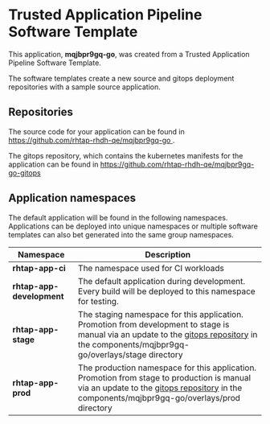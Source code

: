 # Trusted Application Pipeline Software Template

This application, **mqjbpr9gq-go**, was created from a Trusted Application Pipeline Software Template.

The software templates create a new source and gitops deployment repositories with a sample source application. 

## Repositories

The source code for your application can be found in [https://github.com/rhtap-rhdh-qe/mqjbpr9gq-go ](https://github.com/rhtap-rhdh-qe/mqjbpr9gq-go ).
 
The gitops repository, which contains the kubernetes manifests for the application can be found in 
[https://github.com/rhtap-rhdh-qe/mqjbpr9gq-go-gitops ](https://github.com/rhtap-rhdh-qe/mqjbpr9gq-go-gitops ) 

## Application namespaces 

The default application will be found in the following namespaces. Applications can be deployed into unique namespaces or multiple software templates can also bet generated into the same group namespaces.  

|  Namespace   |  Description   |  
| -------- | -------- |
| **rhtap-app-ci** | The namespace used for CI workloads |
| **rhtap-app-development** | The default application during development. Every build will be deployed to this namespace for testing. |
| **rhtap-app-stage** | The staging namespace for this application. Promotion from development to stage is manual via an update to the [gitops repository](https://github.com/rhtap-rhdh-qe/mqjbpr9gq-go-gitops ) in the components/mqjbpr9gq-go/overlays/stage directory |
| **rhtap-app-prod** | The production namespace for this application. Promotion from stage to production is manual via an update to the [gitops repository](https://github.com/rhtap-rhdh-qe/mqjbpr9gq-go-gitops ) in the components/mqjbpr9gq-go/overlays/prod directory |